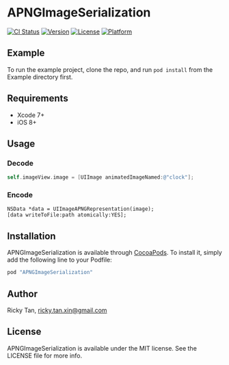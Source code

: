 # APNGImageSerialization

[![CI Status](http://img.shields.io/travis/rickytan/APNGImageSerialization.svg?style=flat)](https://travis-ci.org/rickytan/APNGImageSerialization)
[![Version](https://img.shields.io/cocoapods/v/APNGImageSerialization.svg?style=flat)](http://cocoapods.org/pods/APNGImageSerialization)
[![License](https://img.shields.io/cocoapods/l/APNGImageSerialization.svg?style=flat)](http://cocoapods.org/pods/APNGImageSerialization)
[![Platform](https://img.shields.io/cocoapods/p/APNGImageSerialization.svg?style=flat)](http://cocoapods.org/pods/APNGImageSerialization)

## Example

To run the example project, clone the repo, and run `pod install` from the Example directory first.

## Requirements

* Xcode 7+
* iOS 8+

## Usage

### Decode

```objective-c
self.imageView.image = [UIImage animatedImageNamed:@"clock"];
```

### Encode

```objcective-c
NSData *data = UIImageAPNGRepresentation(image);
[data writeToFile:path atomically:YES];
```

## Installation

APNGImageSerialization is available through [CocoaPods](http://cocoapods.org). To install
it, simply add the following line to your Podfile:

```ruby
pod "APNGImageSerialization"
```

## Author

Ricky Tan, ricky.tan.xin@gmail.com

## License

APNGImageSerialization is available under the MIT license. See the LICENSE file for more info.
